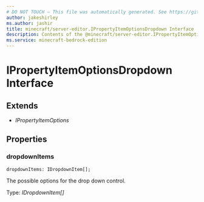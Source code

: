 ```yaml
---
# DO NOT TOUCH — This file was automatically generated. See https://github.com/mojang/minecraftapidocsgenerator to modify descriptions, examples, etc.
author: jakeshirley
ms.author: jashir
title: minecraft/server-editor.IPropertyItemOptionsDropdown Interface
description: Contents of the @minecraft/server-editor.IPropertyItemOptionsDropdown class.
ms.service: minecraft-bedrock-edition
---
```

# IPropertyItemOptionsDropdown Interface

## Extends
- *IPropertyItemOptions*

## Properties

### **dropdownItems**
`dropdownItems: IDropdownItem[];`

The possible options for the drop down control.

Type: *IDropdownItem[]*
